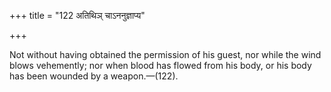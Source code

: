 +++
title = "122 अतिथिञ् चाऽननुज्ञाप्य"

+++

Not without having obtained the permission of his guest, nor while the wind blows vehemently; nor when blood has flowed from his body, or his body has been wounded by a weapon.—(122). 